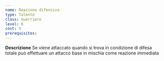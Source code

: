 ```yaml
---
name: Reazione difensiva
type: Talento
class: Guerriero
level: 6
cost: 5
prerequisites: 
---
```


**Descrizione**
Se viene attaccato quando si trova in condizione di difesa totale può
effettuare un attacco base in mischia come reazione immediata